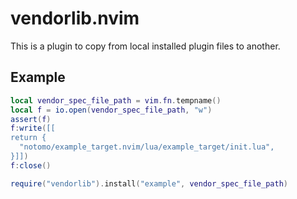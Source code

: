# vendorlib.nvim

This is a plugin to copy from local installed plugin files to another.

## Example

```lua
local vendor_spec_file_path = vim.fn.tempname()
local f = io.open(vendor_spec_file_path, "w")
assert(f)
f:write([[
return {
  "notomo/example_target.nvim/lua/example_target/init.lua",
}]])
f:close()

require("vendorlib").install("example", vendor_spec_file_path)
```